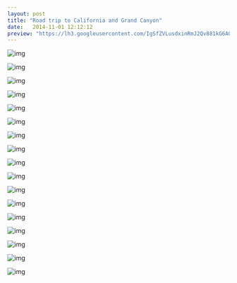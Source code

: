 ```yaml
---
layout: post
title: "Road trip to California and Grand Canyon"
date:   2014-11-01 12:12:12
preview: "https://lh3.googleusercontent.com/IgSfZVLusdxinRmJ2Qv881kG6AG80c81f2F9hFxC6dSQy1V6hY2CSaiWKYPIPjFHpLMzDLCNlGFu1vOuy2Cw4-2dwELhLAkn-WHjpkcBXpeC0zGkNxdPt0MWDQuhtsgS4SdTIRn9W2wPIrHHlLqP5bRvtAKzYvNlYPz1pbZgggCvjHz_c6Wv2TCIF8vb4-LoJfq4ZE4ZfeDC-blnJPABFrdumvDMZGIrluUHC72LqrpfNKB667iUJdJGZsxq_LOGDPMh8lIRw5A6EezRpb-nV4AU-XFm6sQsF_CX70-1PtDirijfXtmtctJMxxsSWGfb7tfVlXHbQTBEHU7e3PQr8IN9BIusbHkyzg3vdfFKfasTBLJPqMSHbnqZciCxY3TY1vMTpnRQb9-73ZLJ_C3_73C7DnF5qb-1U78B8UNGUqN4t236SJG84G152vvR0sOCK3MYdJ8vlUIcwMa5QJ70w2mLqNNCbM8b0-b0nVODTlrkw8hNaiptNRHbSik3r_8Gqa0-X4S5B09d3LYOSEnFCUCX_ZcXc1oRVbF5-F58O1oqEcjH99BWRU7abGirCPhypxvXWtQ3AyYXkPzzGTJhV_EGKSGO0BoYgT-2e4qqPzzp_BwSz2Y5No6EZ0wa1AHrAufPkn0P8MvqVegNZXATboQ1=w1345-h1009-no"
---
```



![img](https://lh3.googleusercontent.com/IgSfZVLusdxinRmJ2Qv881kG6AG80c81f2F9hFxC6dSQy1V6hY2CSaiWKYPIPjFHpLMzDLCNlGFu1vOuy2Cw4-2dwELhLAkn-WHjpkcBXpeC0zGkNxdPt0MWDQuhtsgS4SdTIRn9W2wPIrHHlLqP5bRvtAKzYvNlYPz1pbZgggCvjHz_c6Wv2TCIF8vb4-LoJfq4ZE4ZfeDC-blnJPABFrdumvDMZGIrluUHC72LqrpfNKB667iUJdJGZsxq_LOGDPMh8lIRw5A6EezRpb-nV4AU-XFm6sQsF_CX70-1PtDirijfXtmtctJMxxsSWGfb7tfVlXHbQTBEHU7e3PQr8IN9BIusbHkyzg3vdfFKfasTBLJPqMSHbnqZciCxY3TY1vMTpnRQb9-73ZLJ_C3_73C7DnF5qb-1U78B8UNGUqN4t236SJG84G152vvR0sOCK3MYdJ8vlUIcwMa5QJ70w2mLqNNCbM8b0-b0nVODTlrkw8hNaiptNRHbSik3r_8Gqa0-X4S5B09d3LYOSEnFCUCX_ZcXc1oRVbF5-F58O1oqEcjH99BWRU7abGirCPhypxvXWtQ3AyYXkPzzGTJhV_EGKSGO0BoYgT-2e4qqPzzp_BwSz2Y5No6EZ0wa1AHrAufPkn0P8MvqVegNZXATboQ1=w1345-h1009-no)

![img](https://lh3.googleusercontent.com/8fzMLLoKJCqXbAYymLvdflJbo9a-W1Bs2Ux6wFv6v064PuLOTRKvYymZbAzMRABBShYD5TiReGeu6g719Js-5_RLL2-8InpYnp9NpAvLd9SO0M6jHfBAS0mzJO08hwOMbYvJtY6tYgiOA7VKD7eJ-lUo_oKS3XI9pJG-1-MxC8FxgcNogqMAglVwvDy99KqR_iCzh-w9-4CHOw1kjfHAzdBHVERoIMn3G8YkXCr_GWYNWPowwPzjZWolrDkR1RiKW97vEYFB2XjvIg-qxTpRH55Mugta0tw91o4ChlAfm6zHt5WGhsig7FP-ez1Gmxtcs2P90NIGFm9B_iHiS7rMrRtbYEo01aCcuGWLvt3Ls-HcazvIB7O_bm9dg51BPk8by2Z2ma1VZYqPfIussiYg9RoDB_k__nBvlMEcMbjfQfTVuPYzMccayMayYR3JoGfkQTaKVYUS7QKMqEMdSmC263cZTV056gkreWptvCzsxgBD0x9Z0Zxd6tDyvDCaSn1cgyTVD4pTFrc8RVgLZCa5gqw91xybLhTCnHZnhG4dP9fQoG_G8z8b059hbOsIYeHbA7Krv7fXE6jZhrpBH-FEY9s1x7JInU1Ns7q7bJblLaqxRxTY5I0VK19WawSF-tw5TrWlvzX2nDLJ0-AaJR46CPFE=w1345-h1009-no)

![img](https://lh3.googleusercontent.com/Roo-KR-3GsSedQHfEXgquNdghNujrGG9SZ5-7GhfyfgMWonJSfujvJMSikz8IhqjOADlt0wfTjGaNBRqUFQECOxhESlrO3UGw4I2xajn8AmFGKJNkxe1BjeDhsgbH3ZsXGfXOrdRRNzykk9m6MZVVduSkC83852ICr4oRrOBgdshZvEKIEO8yNz00TCu-kl7G1UXNb1GttoCKKxenGPytJLeDJpg8BbZLhYrWXKlbdvEHPlYY05OFvoMjgULnNtvm9eQHKsM9Q7U7LeqsjsO-C_rSrA5KJ7l-GANxSE-nHmQu6EYsG0vhp53MMnxMisdnTnwp-4mpyuGWcUHEQDJh24AYQltGlVNet42s9GzW3PK6HqG6qH-UaRVRV7I4KfCXMyM4A8qVMYYpe4_EnD0XFrMtUjdmhUg7XaxWElVG0lz4edSH8VrtnvzpitdY-ENiSNGOBLc4dVzUf7bYQNZm4A2B-uvbWNL8eFKoG0QHGzr1tdwvW2Ji99n1l8Hi6_dUC9A8tX_Km-E44UM5E8uK8uUxbB39JU5_IFHhHuHeQNQE183FYWzJ7iHmXD2DLsxag9hSeFzgZ3duS5cKq4_Aw2HXDJl5duGxw2qxIIeLJ-z9VR-lbQUTQnFTQIOSxKuGuvC8z-vhBuy2Im96rqClSru=w1345-h1009-no)

![img](https://lh3.googleusercontent.com/JCJzcbMIbFsb6s3nTtUSkGbsKMwBz4cQkupPKRJzkp_kp7x2H082-SJ3nMOED6iTh9ICIKD4MI2LmneJ3qynzHZwBhY6BfpmOq92RpYDc1UPFoVuZhF0QGr5KkLOqo5BqGhCN_KtopCSnj0olbFoofvnHGROz16PhrmJmyFXz7DvPSpuxG4oO_C2RRQSWV1D2pazcww3tsl4Q2d3Frhgb3tqkC11S8waWs8buwML83QqgGyyULnJSBfXBIRwedlM9bEUQ1Kl41KF_kMSeZUVZuYogGRhp5cT179_Jxxsa-8dsYcm2lA_pD0UqF-24VC1TcA1O1NrR5hU5sxI_Jj7vTRn3gsb6FrMeiL7-mg0mfNuWwgbuav7xHSL3x0fpLczi55I6sJRa_pESsDW_v7uPtFr6QIh8E77qsvz0cPF7aD9RP5lRIr1XxhoWIYAST0eMDYDi1EbtXMmg3aowXMOGVyy0yCAzjnWMb7MiuGRFR27PCZT7o813Myan5GsiVfLvrvtLqjS3kG0TJYIuqNzuFDkWcUq-yYhpRZqyg1wEY_DEXYdI5oI4riWcg8JQxoFCxE_mnjEjsjBmUyRD0OS6mhWvme5tYmnBIQb_RJHrIQIqrG-F6IIpvCjEyilFqQuwoUHda99bghoSRuqQss5BfU-=w1345-h1009-no)

![img](https://lh3.googleusercontent.com/BJqdTdKCbgTHtONq0VveqNvU1hKJytJ_lC6qMx2JoryyoriAPyzHNmIz2tteccEZ7Muza4glKZQZjYkgipJIWmQCoUM7JkicR2gxVnrDBq4B7pgshHYJxQ4Y7IG5ISeokAmz6ttWUNDRSJ_XehOI412S08yYVpL-Be_AXpcztwOYUo1OdNkXLqd4aYoNFD988xIUJfmXTXRx3TRLDnRTI4FSSfGJA6_IYnmDZadgwtBJQhobSPQxRZA1tuc90_K-5XGIDrdxUBtWpw1rBKlf_bufXOEK-WcXZbWvjbIUYi8ALmmCEXSnhhjROQQpT-a_tOfZDoAAiNBZqmVcf2CaAtiF9nGkI9IRDiZDhcOAQfvDk7vxKuVszx8v3vtX3gDRCcZgiVXaefi2PKDIXAByVartrC78LaXWoPDL6jTwKPpNOiYnUm6g5XfpWQeuXQStswN-AAiV-rXUNHi4kFGrqEfu2ykz_L3CLjaFTDYz4Jmv3ROvCsZqVBjNurMXTJk5CmsA38y6BzJ5gLBd4ZiRwXtbsLpABg3ZLLCyjcKOiroaxwE7CUfW1Bs72Tq8XajddjzQ1uwAZMtrLJtl0G7JMmhAIKrjIS_ZueDZsRqgEcGI_yoVmleRc4zb3tN_aalItqMbGiiD8kvgz7EuvkpaMlyZ=w1345-h1009-no)

![img](https://lh3.googleusercontent.com/ezIl5Ml1UCGTMIEuXr4CJjiBGxVss3Zr5qNBO_7XwJn3ZD0glzrYzThc59Ko7WU6G2bq1ByFRmE_serYWbamMtz8UuKv52D9SA7kJx6QvG9CLWvPfMuBGRDQzAKY07z9tkt8mh9ttdhZ395g_86lSZl_KPGWzjfvv9Ab3LQZaSeNdyhgRl6tAD7gokwwoWxREFwj5NtAB1zzWw7CPPdT7SyfViCRAFlAMnsiUGqaXZ8O09K0__BmRiRxBc7J3XWlINofGhHKi2eIxm6daC85T6fNp-ghRl-0CCUvXS-Q2xqVN7VW7Jw-ke5ZD7uSJRMcPNlfQVPgcgk4eJG4_uZbK5m0H6oxF-vWLw7nqgPjV0uldbYV6BAgXlDaLFsIwfQ3sLOSjZpAsj4GkZWWXrnJaFuWASw7oyCkQO9MJvXjWYhEzEBRWSebV23rIZCmkr6WgHbuyTuH8gFJ2kKWZ8NbhaDXl9glI0pylF3t-O_eL9J4dZZEc8Fu2PGmMuEGYPlfwe9Atoqnr5H93volyY41UPdM9Ui5PIZerY8OaT6_gjRta_kWhyrQFhYfs6PsQH_FlBzdLJ47SFpoPV6J2tl3hcae9gmBQtxA2R2iYnLkTLCY-YXs0MEdgWPFSDSqvthTiZcDYg8lqgu9pn0u94Kce2lj=w1345-h757-no)

![img](https://lh3.googleusercontent.com/3f1zMCLYpM0aE_b1nRZaePNBfF-QAk2MMEaaNc0IcZjAXZlUEN9HcrP8qUtd2wGPtwKxRpuLMxiwlJFPRUUpzCquW-IuyPiHxxt6a3vUcV--zjNoSYX3brJWzT3K2Se5e5-PrquEUqJNHmRL0Ni_dZKz9bgxoivs5TMflKPNPN73XETRcwuLSgxLdgp4sqHuX164kDgxqnuzo_zewK4CHmDczeA8DbaG8g6t-GWbSghCBbBwIkIMtUlThxSkAes1IN5ynfn0giI9K9olvJVtakU6Ejs6GuY8IU-G7pgYe9UF5IdSdpHqpXTN8sTRdkS7g_suwmYUMPcLwH-qrRl4BT5GrX9Q7YwmQjSsuEubgENzeudPh0fVcds2ijkrjCQt8xyDnskwfm93XmlmrKiFMEcmc5VzbJd9s5kPxqqu8bjT8QnUUp0MUKMBkM9QvYPJI6muC15A4tb7K07qkqEP_2cosL5AAfKePPzv2UvuCmde2cNPsI5D74TmI1Jo9mi5WtDnP_WW8Exj13iVVMwiYb_0QCKxTvzfSzhzaRV6_NnQeVF_PybRr2z_Z7w4OO2VduRgNAn7qJ-HMIukIaz-_wCxn2aZXz0-7avIQ1jqfzje0qJRcVJyC80ra2B_wNqx08sZ10XSddzwg_YLaZViVBxK=w1345-h1009-no)

![img](https://lh3.googleusercontent.com/LTZhnTieDEQ6COfOI9FphP3FefEOGXYClgNDwpyEfqSh62pP1FKVJW95JMTGa2zUvxdnou2fccSo4UgRinVOIctnCXEHivX7CD_wF8_snHGl56MPgzStUCWextHAnLc49IH2SI5m3mWeRvBIwk2yXvrTGH0zGAginiz32kp3IKEzhQqjJPOBMk1yzXmeRSLc9LB4KwihrhOov5VQsN4wz6cmfWwQ_rdyCKpv4Y6s1t1tSSjVB32CYp8Mm1iwenhKKVbbpwmfF36JG09yfkw4wjFzM5X-89vxpA0XvV5PG2Zv-GBrgY1MiogEVnuHi1O-97EORgxt_XCcpkTtDcy-MbBBxPqTnvbp_tlkJkZJGVtDbnQKEBOexLFYaIB9HYv-eONMVkjCT88THmbXUalBTkjZ3-BDOQKg_vCHLJJoSVULmX0iHTuA4k1g9EveSKJ5T9tdl93S0pIhpELXjYhtyygxQkDIMTqauziUiy9Ej5cA3R3ce6o8RzvJaBNLadS6Tx1yQwQMm7ijC18baTNd6yljGHN01dtoj9iR9DVPG4p6Jq_wLeOjggRsf0_c_RFAWk8X-ZAipeH-R_jMLFq8altzre0sb3n4OmUsC5E4YlSFTOkELrW-FkPP1nlvednmw-xAVaCA_7VfmbVc-QkbyrlF=w1345-h757-no)

![img](https://lh3.googleusercontent.com/nU-xIJIGjSFut2JyxAKQad8lI-gxMx1WLqu8NeYSZE1LbNYRbt5II2zh6_dWCRidz9Vv0DX_kQi0kZBnWSdHCsgzwRgAY4IA2ETAhbycOYLtYsq9DYcRKHYWyKenH0q32ouj_GKqYzsgXkk2uNEcWqS2tqvihxqwko1StgYZf3RclbC5EnM-Ao6PS29tyMudiPhDKfVyWEn507sih2Sr5YMzs7cy0mPzRKC8tRjAiqLliLias6Z6DnEwb2R9HT-Qcc6QstUKU3g7ksRa98Ti5nynVaQKc82yRjfmF1JdbK2ZF0he6B2xxQXaNInmcpjBnbhspuY7XlO0DllYPPrVk46-TBBFCPLo1fK_ub9ofQsCM3zblBq8_nbG9xfyEzJz6HO-kpAQEAzpEsorsxAzmfrmcdfrRIF2xgTRf-VuBqMm8g8KiSpqpmeqYZ58Cw7VSosaVEo6xfO8rq2iyWARS6YoXbpxqvJDxx1irhZp0u7mPhbCSDegM2AebVJbtXothmq6H3CpxRgokU1WBMt_t_XQ3R-P58YsW5EJGQOWxSUwzzvskutPku21NJbF_LqiL-q6HqkuUf2e6XMmK19VSZVv4lVss9d-uWrf9Q56oEjuQzA2S1QdbuqI5x471a50QmPmuV10bJWpJLpDdYgOwVSl=w1345-h1009-no)

![img](https://lh3.googleusercontent.com/nbePXZrUUnDTGndKweOeMi_mB6g9Z62FY81jJs08eoNq9piEEy-E8tJqrhqBK8WX_Fio4iCuK4njkuHAjrGCyhTKZaCwvQ5-jdq6RaTtqEJXb7sTkpGg-LGG5rAaRDf9pYjXQcVZFR_D-xzPIs2yfk0nMF2E7YYV2gNfvugsIZJKDHl2fqAuJj-6uUKHkwkShDSiTM1QFp2ULqQ0bUo3CJrnV4gXiM6EdXXhkNc7Lxm9hy5VQWOx6jk4w5Kx9eltBC2RvGJosaAHS27Ev8amimLaj6jygUVK-zkm_SiYEhkYmPWYd0vnItYFbZFCA4DcxQvvnA23zEdSl00XNL_ukKALiObgJy-YJUfdZzspKBBCnj10twEMWxvFY5LCbEtTt6-Fi6tZ7eOCpWbUrvVf7cOEEArnE2grxN0dj7xL2qNoz-sKUaSN5bKTPNIU0qnlM2pcvigqEInsrc9-Jq3mLs3a26p_XDhllCF77ukD6Mewdacf1AB88GBZXR94YmaUGrTIQdnswr3-85NYFx4gGNm2utPdvlg7JtrOVFITy3nC6Qq3WvOCS10cKck8Ko8UpJzAKZ0Xf7Ama51xKuFAvyS8YY2_NSX1M7KV3NOchi5vBJqxZrxGYnRZkN8PCzhn_qz928cWN1ThLig3ZMRqxa_7=w1345-h1009-no)

![img](https://lh3.googleusercontent.com/j5fGbSlbjIywk3i1X33mgxkKbZSIpChIaKuVQXDYGrvxOdyWvO4l2WbogmOIDRmxSYrhxAkJ4T0jaW_eFCtDZcdPhHXvz4MUwRUUwbFH6YJbalaLn0h8SGJHm9yVhRNu65FH6wLn4VYDKbb1d_H9eaqEolbyYdpYP1vtbdqKwu7LR3ipTe4ePZ0bNtd9XtSgBtQ87h0AYBfbQ7t0e1mFYcjrIivaKgnif3yLoBP3ElDfHijsUAFvcMNzc8jBC7dBpkn-5DPDy8gP5C3E1QsvQ2u-aypfdQcdKdZRje-rFWsSFpJbF4MkeQX6fTSrSJeHugwmx24cXqKC0O4zytStjCS93yseqfdl0sWtdIhv9Xlg9vxwuvJWo7n-Sbl9Cx49tc7MEZMzW9xakFcgTalI2GhORBjteBnc_5nAnFcGeXD2odZjRg8ieY7HdLVqlLQG4-jKLfRf5O8Hi3AGxej5jCnzM-Vs0LHZzDS5llPW_sGWOi6mqn2awVnw7h5vySh0_nmGdgRIU9lMi5sTV6yjuWVZ1pQpHIim1v4_yqUrcEYWqH1iD-OFzgJGXAJOlvXrOaiA53mShynOahZx3WuNaq2hmX4eDFxSkZ7c60Ft6WftqL8C9sXEDvb66y1z6fY2MIGCLqgI4JL6oUAjWb6pYmT7=w1345-h1009-no)

![img](https://lh3.googleusercontent.com/tr_96O137eOkxFCajYp7MAjTisNS-NqZJs5ZP19RFELYwSh4IZRuHpfT181DwWe0vE6BQq24ujler716WGsQ87yKId0sEjd0A3PRVwTrYPHZCWxryeO0N91dJH9haolGD9nn5Qk_JQawYK1REftlUjc28GgJ2QQZTSUWXDiJC0BdC16Cs-Xi1gAJi2zlOK5Nsq4VzWkkzWc66qxWPtUgig89y_OX2XGqX4Go7fQ37OJvcnz8FmRQedvZDif7dBqRhxbWkZDxO5iTSeeNhfttczhG2pbTHgg_okM6JVkVcjmKsUTtcnyKSs1wOVCiEhT0V3XZfiFVJXtoTIQWN6jRD5q7pdpPl6oUQpMf_imG0Pgruxzgo7HHbCepCguey5SXOMEsNyP8T3bAhTKbaU1d7o_ZqqLKNASS9ibIwHlCsHJAVjtQYJ4-2_H8vblmZe81du36T1qqetfKRXjqzZDBDiLxhVzR5HJ65jqws2ZrXdTgBFEFT6qmZi82QeANyfPuIzW5XQIfZSeDyuH3ETNI9RR1YqgA0lye7MQVlFsysfmXCFh_NttZaungPfjketqwFAVfvt5NHtjbmq4hnOZGyKz4nTHipNHvTGIQV_DeTf2F4_NaLjoaeagmHB4_1ZNdvFtyszpGB6NDd5QXkMwdaGNh=w1345-h1009-no)

![img](https://lh3.googleusercontent.com/ria5B3FKEQTL2wVGXoHRayVcZ6Wdwc5es1DMfBzFVxxegjMuXScuejW4H6QRq87gFtc2wO5wOYf9Paj52T70SfJDBXnWkrsOr-Gjeor7_InY5UXmH2BoJIvQG6S_qVO3XVUEIHi-4YSSYhVXacojnFSXluUT4VWuGj7Vf0kFPBBC5CimAtZbu6ppzUAsRZvuoR4Er_qzKVHoksMmeUgvMXU592k-dvez9IqjnBs3LsT-VLHuAUvQWpqmwdRhbQb6CG5aggNDC_DIGl5TYV-XbgQSwaNZQuZS7RmC5jH3zevK0liPUUm8ISZ6hs3XOoiyLe7VQRJwqY9uJQRUtJl7KEtIj7kNg4b3d2RyGiPPVgag0SLa5nJeHAs5dQKtXpsnFS-QKk2qUPB8SCWZgyV_Ld6qIEo9d2umEv32fEGJ7Tchv29X6SVIamaAUSWJiqorR9gVXge97jTTobM9Bmda_8yhnGdn626Wk91SMcPXkgsjwT-tf2sbS3Q7nA7feXar1B4Uqcfy_I7qLdnY4BXvLwpiqiGp7j6cM9Zw-Z2dtJn3KV--hurD2Mvpehzqi2IwiCcwK5tDv481OE2Sq1OskQP7Pg1Nfy2sByxWM20Wz7RRKVHB2ZYzxcY0wX-ax2q10vTD1cwjs6yFfm7S9lEGACrb=w1345-h1009-no)

![img](https://lh3.googleusercontent.com/ZnFd5OO_hNgyqGb8oH6xErWol6mGMWeUt4Fh7av-6m8epS2OUAP-mLe1NnFYerTncwGFMNgHCnX-lpKwZWyNQrvWj3FBEdXTFzyelmDd8cfTorF-8KAwQUvfx7ImSQFsBnMmk7_qgeIxFLV6qqzziMmolkn-BCwiHOPAUqg0Quyh5WIouk6dHfX4PBhUYNM4IS27dv0jXwedZwdU0Xt9mLoZ4RXGmRrfNa0y1mqAf0HCRNZm_vE9zeO04Yz-UCEVAKCWCGL6kckCuWvTdeUtVqiO93IFQmH-8HLZOMKkY8FezTWPpFFOZ2-K_ODPbS50WzTVxS8_mg1p-q-40VRgjSDVdsLHORAvLyKFJ6LttFcg6zji_gsU1oqnf-mPeUqX2pISvcMxNxXEUhvakJKxm_EEvhsRhdqQPv_M_Ni4aWbxIUwFpKONOGi8DHxQBy9EjyK94qYvEoVAvKJtoaJuQTarEtraMxxcO7cSB8-bzg_DRzupbnpQEp9ztNqxFN150qEt8_VvNWghA8Ik5WfQDZeBvS2GOC7PLhy1H3_5UYtqLvX6OUl-CWv1XTi7B52UYcAAQ-d_6BgxtY48xPp9ctli9XqqJu9u-rYPwe0K1OxabqLdrc5DMLhAhdwmV6r4ygw6oLoQj0otmL-Yzd_RITCj=w1345-h1009-no)

![img](https://lh3.googleusercontent.com/zp6yyZUfPSKdGI6vkp8g_iJrwqX0kOJVHArBpywJyllNV4jIPqwfH_3rW6cln_9p4Bq1u22C0r-tqDuGlh3QiVhC32irD5MGjx9abtOhA_900Y9eiW8mnZoz925v94pjILm3XA23JOxl48gMQtT3ulSFrNV1ZxU_JU03GAST3WhnRiy4JnQeJAs86NqkgD4Us3Ywq5VL4WGANGPATwXMIS2LWXa5Bs32VBmXY5zSA-gnzd8cB86q7WyVvFzl58hK6u4-FOvCSHcr34bH-XGIFQ6sEfD9B8r10uu0tjh8QXYe0oWB3NpBo9SO5HeG8Sn0pqjZzF7d__TZ8b9GWdBlt6q-_gl58La1X-wnvFwjOBh41ydaDMbQ93vtCA97hEuZse5ihyHboOv-H_hNuSI7rsj7Y0spxvFEM0j2lYymddZ_urC5HWvshHDxoDd2olEPXL5Fp6JICqwmAJXF6ApIaP3czwb6jlI802k8frvz1LMt-fEASEGxjE3I25J2qHi0qp8dSUUTbCorx0lOw5HhvwRIA8OmzfwV14k83yqOjhP__VGsM99arFkk2fFLBgtdWPKGDJe83OIrJkAQE97s6jgzsRo1nXTxGzE1G7tLv5fPaLIEqaWf1LdTIdgJ_HhaP7LZwsL-uOqYdx9TmkBwYQUt=w1345-h757-no)

![img](https://lh3.googleusercontent.com/JyLHIM8LfraYoptlAkfdqeyKdbtwAwY2OKiszFDqn2jGwClpNZtHQ0G8zJ591kxHEdy-_RPpMJX1rGTm7hL_1h-G2nmaZwYd-1d-MzwZ_fwf-seA2rdS0lqblJeaNP75rSTCrahfQEb3YMmMDF8gYt6PobSx5l73EFF2mnVmu6U0YOcNUmCYwBmwivbHBm-RQQ7A8Tawdyg8jRQO_VoMOZUoIs1ttmHVTzu1fW3KNOvyVKacywdyOA3A4gBsZgVWLirJwHTplL7eTtE6of8gGcas1SJEntRXmQK-fvNVBm0drwlnlHor8Ati4PmpDqMIuNL9KKBmnhPYjT4QNOZqhKoyBd6sbtJrNZ88KaLeCPuMn-Na7OTB4fmZ-0B2DpK1U9Gs5QliAew0HeU7XWMfg3M2GkMwI6ufP-IITvGctBAnKawAL0ggLLHhaPzwuThH1-c-i0Lmqcmf5i1cHJP3K91u1Dkk83RRDiCWR5RmEOvBDp8XmwJ4naI62msird_skhcCMetFbF4WjVCcqvRwlncu03B72xasr3JehBlAN0WcmXRfXGV67a5_FrfakEv3I1E-JQcFKEqdIW-CEi6X3Q4Yih4PXk7sBzsje-NgQxURETfcQ1VDNw2gDaxAVKlMQR4pdyAGwerj0IUfdy-NyQ3N=w1345-h1010-no)

![img](https://lh3.googleusercontent.com/mBTCsk11-5jp03U32fGxMNHoKX7hYvaeFbPEqGfJ4MdrY-FjzwEiQMocGuFG-vxryub2q4B2PcnLlt0BLmkFBHfxz5fUk9e8S06fK3qhaZVHbJMmaO8ZTbv-hvfBZmZzPjp8bqhrgjJtsUCN_zAX9_gfaHBF_ffu7XatXj28HzQQIuIEL0xbiMD5rxz3vzqQ46T4AozGBGFmRT87j_DSzPMCu32YwxXeLsfls2UkEnTJIPxD8918w45NJHMO7jhi4uZSG1qXSYhE3RYXeWwEr9KjlB3nLZi2K3ISd36I2fkj8s9l4JLNRF-fygM_UM91BYe9Xp8faAKi4IERohdLDJTS4Ia_Pf7L_RBOQy9h7CRJxmO3kF0ZKHbkY1icowBJkE9r5WmtaUD1BasqZ-waNGyVtLyJ3rUfvdpRCJlXquSD4sSBcUqFjtxHGfilAGaWInp40qSG9nsH5YRlJvwyD-tzRwIOOfxB5ceaDzG3V6sAaOMGTKjM217i7ScAo08c0uqsdm-w88aWZzQdLFFrwZW6LD6zeOtTPW4FG1lbdOe2gCB4XMWiioF-SO4M44poU2d4W8sbKo8q3clZOrIv2brZ7LewjP_c1OIJtYgkT23-PhMXc0gctJGAq3tDdQhf0KIAgzlSmtlQJD-eE9K0Vgtm=w1345-h1009-no)

